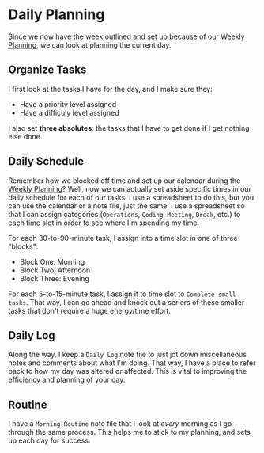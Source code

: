 # Daily Planning

Since we now have the week outlined and set up because of our [Weekly Planning](https://github.com/drewbarontini/documents/blob/master/workflow/weekly-planning.md), we can look at planning the current day.

## Organize Tasks

I first look at the tasks I have for the day, and I make sure they:

- Have a priority level assigned
- Have a difficuly level assigned

I also set **three absolutes**: the tasks that I have to get done if I get nothing else done.

## Daily Schedule

Remember how we blocked off time and set up our calendar during the [Weekly Planning](https://github.com/drewbarontini/documents/blob/master/workflow/weekly-planning.md)? Well, now we can actually set aside specific times in our daily schedule for each of our tasks. I use a spreadsheet to do this, but you can use the calendar or a note file, just the same. I use a spreadsheet so that I can assign categories (`Operations`, `Coding`, `Meeting`, `Break`, etc.) to each time slot in order to see where I'm spending my time.

For each 30-to-90-minute task, I assign into a time slot in one of three "blocks":

- Block One: Morning
- Block Two: Afternoon
- Block Three: Evening

For each 5-to-15-minute task, I assign it to time slot to `Complete small tasks`. That way, I can go ahead and knock out a seriers of these smaller tasks that don't require a huge energy/time effort.

## Daily Log

Along the way, I keep a `Daily Log` note file to just jot down miscellaneous notes and comments about what I'm doing. That way, I have a place to refer back to how my day was altered or affected. This is vital to improving the efficiency and planning of your day.

## Routine

I have a `Morning Routine` note file that I look at _every_ morning as I go through the same process. This helps me to stick to my planning, and sets up each day for success.
